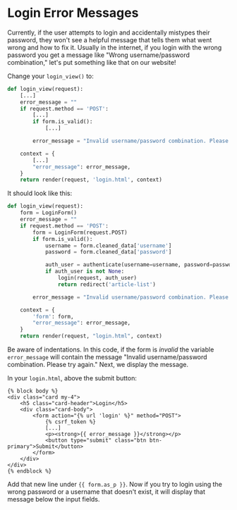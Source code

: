 # Login Error Messages

Currently, if the user attempts to login and accidentally mistypes their password, they won't see a helpful message that tells them what went wrong and how to fix it. Usually in the internet, if you login with the wrong password you get a message like "Wrong username/password combination," let's put something like that on our website!

Change your `login_view()` to:

```python
def login_view(request):
    [...]
    error_message = ""
    if request.method == 'POST':
        [...]
        if form.is_valid():
            [...]

        error_message = "Invalid username/password combination. Please try again."

    context = {
        [...]
        "error_message": error_message,
    }
    return render(request, 'login.html', context)
```

It should look like this:

```python
def login_view(request):
    form = LoginForm()
    error_message = ""
    if request.method == 'POST':
        form = LoginForm(request.POST)
        if form.is_valid():
            username = form.cleaned_data['username']
            password = form.cleaned_data['password']

            auth_user = authenticate(username=username, password=password)
            if auth_user is not None:
                login(request, auth_user)
                return redirect('article-list')

        error_message = "Invalid username/password combination. Please try again."

    context = {
        'form': form,
        "error_message": error_message,
    }
    return render(request, "login.html", context)
```

Be aware of indentations. In this code, if the form is _invalid_ the variable `error_message` will contain the message "Invalid username/password combination. Please try again." Next, we display the message.

In your `login.html`, above the submit button:

```django
{% block body %}
<div class="card my-4">
    <h5 class="card-header">Login</h5>
    <div class="card-body">
        <form action="{% url 'login' %}" method="POST">
            {% csrf_token %}
            [...]
            <p><strong>{{ error_message }}</strong></p>
            <button type="submit" class="btn btn-primary">Submit</button>
        </form>
    </div>
</div>
{% endblock %}
```

Add that new line under `{{ form.as_p }}`. Now if you try to login using the wrong password or a username that doesn't exist, it will display that message below the input fields.
